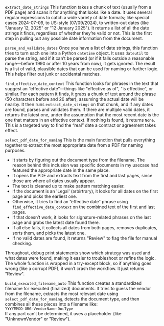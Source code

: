 `extract_date_strings`
This function takes a chunk of text (usually from a PDF page) and scans it for anything that looks like a date. 
It uses several regular expressions to catch a wide variety of date formats; like special cases 2024-07-09, to US-style (07/09/2024), to written-out dates (like "January 12, 2025" or "12 January 2025"). 
It returns a list of all the date strings it finds, regardless of whether they’re valid or not. 
This is the first step in pulling out any possible date information from the document.

`parse_and_validate_dates`
Once you have a list of date strings, this function tries to turn each one into a Python `datetime` object.
It uses `dateutil` to parse the string, and if it can’t be parsed (or if it falls outside a reasonable range—before 1990 or after 10 years from now), it gets ignored. 
The result is a list of valid, plausible dates that can be used for naming or further logic. This helps filter out junk or accidental matches.

`find_effective_date_context`
This function looks for phrases in the text that suggest an “effective date”—things like "effective as of", "is effective", or similar.
For each pattern it finds, it grabs a chunk of text around the phrase (50 characters before and 20 after), assuming the actual date will be nearby.
It then runs `extract_date_strings` on that chunk, and if any dates are found, parses and validates them. 
If there are multiple valid dates, it returns the latest one, under the assumption that the most recent date is the one that matters in an effective context. 
If nothing is found, it returns `None`. This is a targeted way to find the “real” date a contract or agreement takes effect.

`select_pdf_date_for_naming`
This is the main function that pulls everything together to extract the most appropriate date from a PDF for naming purposes.

- It starts by figuring out the document type from the filename.
    The reason behind this inclusion was specific documents in my usecase had featured the appropriate date in the same place.
- It opens the PDF and extracts text from the first and last pages, since those are where all dates usually appear.
- The text is cleaned up to make pattern matching easier.
- If the document is an 'Legal' (arbirtrary), it looks for all dates on the first page and picks the earliest one.
- Otherwise, it tries to find an “effective date” phrase using `find_effective_date_context` on the combined text of the first and last pages.
- If that doesn’t work, it looks for signature-related phrases on the last page and grabs the latest date found there.
- If all else fails, it collects all dates from both pages, removes duplicates, sorts them, and picks the latest one.
- If no valid dates are found, it returns "Review" to flag the file for manual checking.

Throughout, debug print statements show which strategy was used and what dates were found, making it easier to troubleshoot or refine the logic. 
The whole function is wrapped in a try-except block, so if anything goes wrong (like a corrupt PDF), it won’t crash the workflow. It just returns "Review".

`build_executed_filename_auto`
This function creates a standardized filename for executed (finalized) documents.
It tries to guess the vendor from the filename, extracts the most relevant date using `select_pdf_date_for_naming`, detects the document type, and then combines all these pieces into a filename like:  
`YYYYMMDD-ORG-VendorName-DocType`  
If any part can’t be determined, it uses a placeholder (like "UnknownVendor" or "Review").
